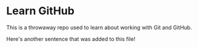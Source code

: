 # Learn GitHub

This is a throwaway repo used to learn about working with Git and GitHub.

Here's another sentence that was added to this file!
